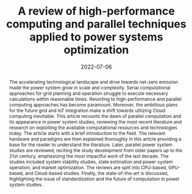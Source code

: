 ---
title: "A review of high-performance computing and parallel techniques applied to power systems optimization"
tags: ["parallel computing", "high-performance computing", "power systems"]
authors: ['Ahmed Al-Shafei', 'Hamidreza Zareipour', 'Yankai Cao']
publication_types: ['preprint']
publication: "*arXiv preprint arXiv:2207.02388*"
abstract: The accelerating technological landscape and drive towards net-zero emission made the power system grow in scale and complexity. Serial computational approaches for grid planning and operation struggle to execute necessary calculations within reasonable times. Resorting to high-performance and parallel computing approaches has become paramount. Moreover, the ambitious plans for the future grid and IoT integration make a shift towards utilizing Cloud computing inevitable. This article recounts the dawn of parallel computation and its appearance in power system studies, reviewing the most recent literature and research on exploiting the available computational resources and technologies today. The article starts with a brief introduction to the field. The relevant hardware and paradigms are then explained thoroughly in this article providing a base for the reader to understand the literature. Later, parallel power system studies are reviewed, reciting the study development from older papers up to the 21st century, emphasizing the most impactful work of the last decade. The studies included system stability studies, state estimation and power system operation, and market optimization. The reviews are split into CPU-based, GPU-based, and Cloud-based studies. Finally, the state-of-the-art is discussed, highlighting the issue of standardization and the future of computation in power system studies.
date: "2022-07-06"
publishDate: "2022-07-06"
url_pdf: ""
featured: false
projects: []
slides: ""
---